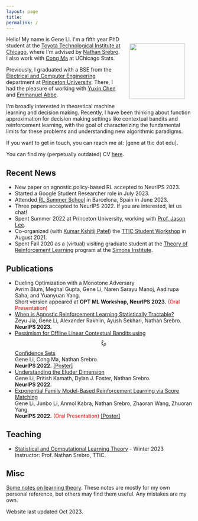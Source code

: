 ```yaml
---
layout: page
title: 
permalink: /
---
```


<img style="float:right;margin:20px;" src="{{site.url}}/images/picme.jpg" width="150">

Hello! My name is Gene Li. I'm a fifth year PhD student at the [Toyota Technological Institute at Chicago](https://ttic.edu/), where I'm advised by [Nathan Srebro](https://ttic.uchicago.edu/~nati/). I also work with [Cong Ma](https://congma1028.github.io) at UChicago Stats.

Previously, I graduated with a BSE from the [Electrical and Computer Engineering](https://ece.princeton.edu) department at [Princeton University](http://www.princeton.edu). There, I had the pleasure of working with [Yuxin Chen](https://yuxinchen2020.github.io) and [Emmanuel Abbe](https://web.math.princeton.edu/~eabbe/).

I'm broadly interested in theoretical machine learning and decision making. Recently, I have been thinking about function approximation for decision making settings like contextual bandits and reinforcement learning, with the goal of characterizing the fundamental limits for these problems and understanding new algorithmic paradigms. 

If you want to get in touch, you can reach me at: [gene at ttic dot edu].

You can find my (perpetually outdated) CV [here]({{site.url}}/pdfs/gene_li_cv.pdf).

## Recent News
* New paper on agnostic policy-based RL accepted to NeurIPS 2023.
* Started a Google Student Researcher role in July 2023.
* Attended [RL Summer School](https://rlsummerschool.com) in Barcelona, Spain in June 2023.
* Three papers accepted to NeurIPS 2022. If you are interested, let us chat!
* Spent Summer 2022 at Princeton University, working with [Prof. Jason Lee](https://jasondlee88.github.io).
* Co-organized (with [Kumar Kshitij Patel](http://kkpatel.ttic.edu)) the [TTIC Student Workshop](https://ttic-student-workshop.github.io) in August 2021.
* Spent Fall 2020 as a (virtual) visiting graduate student at the [Theory of Reinforcement Learning](https://simons.berkeley.edu/programs/rl20) program at the [Simons Institute](https://simons.berkeley.edu).

## Publications
* Dueling Optimization with a Monotone Adversary\
Avrim Blum, Meghal Gupta, Gene Li, Naren Sarayu Manoj, Aadirupa Saha, and Yuanyuan Yang.\
Short version appeared at **OPT ML Workshop, NeurIPS 2023.** <span style="color:red"> (Oral Presentation)</span>
* [When is Agnostic Reinforcement Learning Statistically Tractable?](https://arxiv.org/abs/2310.06113)\
Zeyu Jia, Gene Li, Alexander Rakhlin, Ayush Sekhari, Nathan Srebro.\
**NeurIPS 2023.**
* [Pessimism for Offline Linear Contextual Bandits using $$\ell_p$$ Confidence Sets](https://arxiv.org/abs/2205.10671)\
Gene Li, Cong Ma, Nathan Srebro.\
**NeurIPS 2022.** [[Poster]]({{site.url}}/pdfs/poster_pess.pdf)
* [Understanding the Eluder Dimension](https://arxiv.org/abs/2104.06970)\
Gene Li, Pritish Kamath, Dylan J. Foster, Nathan Srebro.\
**NeurIPS 2022.**
* [Exponential Family Model-Based Reinforcement Learning via Score Matching](https://arxiv.org/abs/2112.14195)\
Gene Li, Junbo Li, Anmol Kabra, Nathan Srebro, Zhaoran Wang, Zhuoran Yang.\
**NeurIPS 2022.** <span style="color:red"> (Oral Presentation) </span> [[Poster]]({{site.url}}/pdfs/poster_smrl.pdf)

## Teaching
* [Statistical and Computational Learning Theory](https://canvas.uchicago.edu/courses/47340) - Winter 2023\
Instructor: Prof. Nathan Srebro, TTIC.

## Misc
[Some notes on learning theory]({{site.url}}/pdfs/learning_theory.pdf). These notes are mostly for my own personal reference, but others may find them useful. Any mistakes are my own.

Website last updated Oct 2023. 

